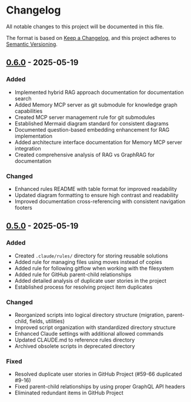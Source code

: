 # Changelog

All notable changes to this project will be documented in this file.

The format is based on [Keep a Changelog](https://keepachangelog.com/en/1.0.0/),
and this project adheres to [Semantic Versioning](https://semver.org/spec/v2.0.0.html).

## [0.6.0] - 2025-05-19

### Added
- Implemented hybrid RAG approach documentation for documentation search
- Added Memory MCP server as git submodule for knowledge graph capabilities
- Created MCP server management rule for git submodules
- Established Mermaid diagram standard for consistent diagrams
- Documented question-based embedding enhancement for RAG implementation
- Added architecture interface documentation for Memory MCP server integration
- Created comprehensive analysis of RAG vs GraphRAG for documentation

### Changed
- Enhanced rules README with table format for improved readability
- Updated diagram formatting to ensure high contrast and readability
- Improved documentation cross-referencing with consistent navigation footers

## [0.5.0] - 2025-05-19

### Added
- Created `.claude/rules/` directory for storing reusable solutions
- Added rule for managing files using moves instead of copies
- Added rule for following gitflow when working with the filesystem
- Added rule for GitHub parent-child relationships
- Added detailed analysis of duplicate user stories in the project
- Established process for resolving project item duplicates

### Changed
- Reorganized scripts into logical directory structure (migration, parent-child, fields, utilities)
- Improved script organization with standardized directory structure
- Enhanced Claude settings with additional allowed commands
- Updated CLAUDE.md to reference rules directory
- Archived obsolete scripts in deprecated directory

### Fixed
- Resolved duplicate user stories in GitHub Project (#59-66 duplicated #9-16)
- Fixed parent-child relationships by using proper GraphQL API headers
- Eliminated redundant items in GitHub Project

[0.6.0]: https://github.com/o2alexanderfedin/ai-assistant-project/releases/tag/0.6.0
[0.5.0]: https://github.com/o2alexanderfedin/ai-assistant-project/releases/tag/0.5.0
[0.4.0]: https://github.com/o2alexanderfedin/ai-assistant-project/releases/tag/0.4.0
[0.3.0]: https://github.com/o2alexanderfedin/ai-assistant-project/releases/tag/0.3.0
[0.2.0]: https://github.com/o2alexanderfedin/ai-assistant-project/releases/tag/0.2.0
[0.1.0]: https://github.com/o2alexanderfedin/ai-assistant-project/releases/tag/0.1.0